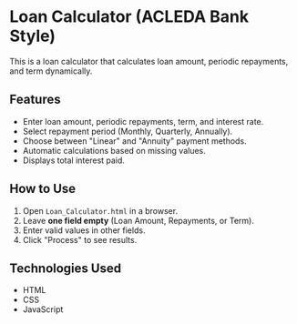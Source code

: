 # Loan Calculator (ACLEDA Bank Style)

This is a loan calculator that calculates loan amount, periodic repayments, and term dynamically.  

## Features
- Enter loan amount, periodic repayments, term, and interest rate.
- Select repayment period (Monthly, Quarterly, Annually).
- Choose between "Linear" and "Annuity" payment methods.
- Automatic calculations based on missing values.
- Displays total interest paid.

## How to Use
1. Open `Loan_Calculator.html` in a browser.
2. Leave **one field empty** (Loan Amount, Repayments, or Term).
3. Enter valid values in other fields.
4. Click "Process" to see results.

## Technologies Used
- HTML
- CSS
- JavaScript
